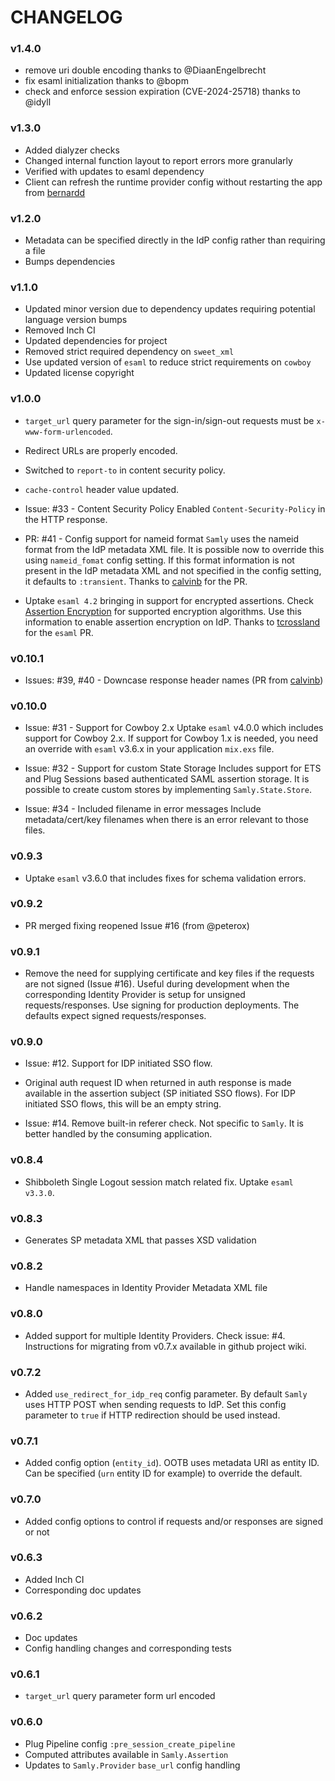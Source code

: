 # CHANGELOG

### v1.4.0
+   remove uri double encoding thanks to @DiaanEngelbrecht
+   fix esaml initialization thanks to @bopm
+   check and enforce session expiration (CVE-2024-25718) thanks to @idyll

### v1.3.0
+   Added dialyzer checks
+   Changed internal function layout to report errors more granularly
+   Verified with updates to esaml dependency
+   Client can refresh the runtime provider config without restarting the app from [bernardd](https://github.com/dropbox/samly/pull/7)

### v1.2.0
+   Metadata can be specified directly in the IdP config rather than requiring a file
+   Bumps dependencies

### v1.1.0
+   Updated minor version due to dependency updates requiring potential language version bumps
+   Removed Inch CI
+   Updated dependencies for project
+   Removed strict required dependency on `sweet_xml`
+   Use updated version of `esaml` to reduce strict requirements on `cowboy`
+   Updated license copyright

### v1.0.0

+   `target_url` query parameter for the sign-in/sign-out requests must be
    `x-www-form-urlencoded`.

+   Redirect URLs are properly encoded.

+   Switched to `report-to` in content security policy.

+   `cache-control` header value updated.

+   Issue: #33 - Content Security Policy
    Enabled `Content-Security-Policy` in the HTTP response.

+   PR: #41 - Config support for nameid format
    `Samly` uses the nameid format from the IdP metadata XML file.
    It is possible now to override this using `nameid_fomat` config setting.
    If this format information is not present in the IdP metadata XML and not
    specified in the config setting, it defaults to `:transient`.
    Thanks to [calvinb](https://github.com/calvinb) for the PR.

+   Uptake `esaml 4.2` bringing in support for encrypted assertions.
    Check [Assertion Encryption](https://github.com/handnot2/esaml#assertion-encryption)
    for supported encryption algorithms. Use this information to enable assertion
    encryption on IdP. Thanks to [tcrossland](https://github.com/tcrossland)
    for the `esaml` PR.

### v0.10.1

+   Issues: #39, #40 - Downcase response header names
    (PR from [calvinb](https://github.com/calvinb))

### v0.10.0

+   Issue: #31 - Support for Cowboy 2.x
    Uptake `esaml` v4.0.0 which includes support for Cowboy 2.x.
    If support for Cowboy 1.x is needed, you need an override with
    `esaml` v3.6.x in your application `mix.exs` file.

+   Issue: #32 - Support for custom State Storage
    Includes support for ETS and Plug Sessions based authenticated SAML
    assertion storage. It is possible to create custom stores by
    implementing `Samly.State.Store`.

+   Issue: #34 - Included filename in error messages
    Include metadata/cert/key filenames when there is an error relevant to
    those files.

### v0.9.3

+   Uptake `esaml` v3.6.0 that includes fixes for schema validation errors.

### v0.9.2

+   PR merged fixing reopened Issue #16 (from @peterox)

### v0.9.1

+   Remove the need for supplying certificate and key files if the requests are
    not signed (Issue #16). Useful during development when the corresponding
    Identity Provider is setup for unsigned requests/responses. Use signing
    for production deployments. The defaults expect signed requests/responses.

### v0.9.0

+   Issue: #12. Support for IDP initiated SSO flow.

+   Original auth request ID when returned in auth response is made available
    in the assertion subject (SP initiated SSO flows). For IDP initiated
    SSO flows, this will be an empty string.

+   Issue: #14. Remove built-in referer check.
    Not specific to `Samly`. It is better handled by the consuming application.

### v0.8.4

+   Shibboleth Single Logout session match related fix. Uptake `esaml v3.3.0`.

### v0.8.3

+   Generates SP metadata XML that passes XSD validation

### v0.8.2

+   Handle namespaces in Identity Provider Metadata XML file

### v0.8.0

+   Added support for multiple Identity Providers. Check issue: #4.
    Instructions for migrating from v0.7.x available in github project wiki.

### v0.7.2

+   Added `use_redirect_for_idp_req` config parameter. By default `Samly` uses HTTP POST when sending requests to IdP. Set this config parameter to `true` if HTTP redirection should be used instead.

### v0.7.1

+   Added config option (`entity_id`). OOTB uses metadata URI as entity ID. Can be specified (`urn` entity ID for example) to override the default.

### v0.7.0

+   Added config options to control if requests and/or responses are signed or not

### v0.6.3

+   Added Inch CI
+   Corresponding doc updates

### v0.6.2

+   Doc updates
+   Config handling changes and corresponding tests

### v0.6.1

+   `target_url` query parameter form url encoded

### v0.6.0

+   Plug Pipeline config `:pre_session_create_pipeline`
+   Computed attributes available in `Samly.Assertion`
+   Updates to `Samly.Provider` `base_url` config handling
